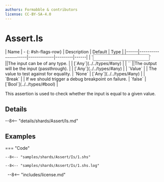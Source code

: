 ```yaml
---
authors: Formabble & contributors
license: CC-BY-SA-4.0
---
```



# Assert.Is

<div class="sh-parameters" markdown="1">
| Name | - {: #sh-flags-row} | Description | Default | Type |
|------|---------------------|-------------|---------|------|
| `<input>` ||The input can be of any type. | | [`Any`](../../types/#any) |
| `<output>` ||The output will be the input (passthrough). | | [`Any`](../../types/#any) |
| `Value` |  | The value to test against for equality. | `None` | [`Any`](../../types/#any) |
| `Break` |  | If we should trigger a debug breakpoint on failure. | `false` | [`Bool`](../../types/#bool) |

</div>

This assertion is used to check whether the input is equal to a given value.

## Details

--8<-- "details/shards/Assert/Is.md"


## Examples

=== "Code"

  ```x86asm linenums="1"
  --8<-- "samples/shards/Assert/Is/1.shs"
  ```

  ```
  --8<-- "samples/shards/Assert/Is/1.shs.log"
  ```
&nbsp;
--8<-- "includes/license.md"

